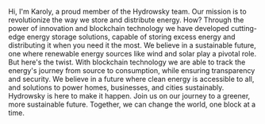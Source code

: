 Hi, I'm Karoly, a proud member of the Hydrowsky team.
Our mission is to revolutionize the way we store and distribute energy.
How? Through the power of innovation and blockchain technology we have developed cutting-edge energy storage solutions, capable of storing excess energy and distributing it when you need it the most.
We believe in a sustainable future, one where renewable energy sources like wind and solar play a pivotal role.
But here's the twist.
With blockchain technology we are able to track the energy's journey from source to consumption, while ensuring transparency and security.
We believe in a future where clean energy is accessible to all, and solutions to power homes, businesses, and cities sustainably.
Hydrowsky is here to make it happen.
Join us on our journey to a greener, more sustainable future.
Together, we can change the world, one block at a time.
